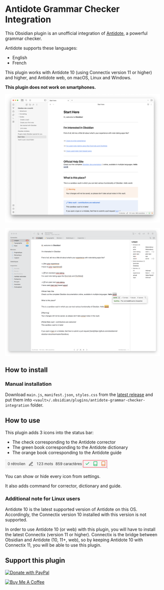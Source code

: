 # Antidote Grammar Checker Integration

This Obsidian plugin is an unofficial integration of [Antidote](https://www.antidote.info/), a powerful grammar checker.

Antidote supports these languages:

- English
- French

This plugin works with Antidote 10 (using Connectix version 11 or higher) and higher, and Antidote web, on macOS, Linux and Windows.

**This plugin does not work on smartphones.**

![](./assets/obsidian.png)

![](./assets/antidote.png)

## How to install

### Manual installation

Download `main.js`, `manifest.json`, `styles.css` from the [latest release](https://github.com/heziode/obsidian-antidote/releases/latest) and put them into `<vault>/.obsidian/plugins/antidote-grammar-checker-integration` folder.

## How to use

This plugin adds 3 icons into the status bar:

- The check corresponding to the Antidote corrector
- The green book corresponding to the Antidote dictionary
- The orange book corresponding to the Antidote guide

![](./assets/obsidian-statusbar.png)

You can show or hide every icon from settings.

It also adds command for corrector, dictionary and guide.

### Additional note for Linux users

Antidote 10 is the latest supported version of Antidote on this OS. Accordingly, the Connectix version 10 installed with this version is not supported.

In order to use Antidote 10 (or web) with this plugin, you will have to install the latest Connectix (version 11 or higher). Connectix is the bridge between Obsidian and Antidote (10, 11+, web), so by keeping Antidote 10 with Connectix 11, you will be able to use this plugin.

## Support this plugin

<a href="https://paypal.me/foetools" target="_blank"><img src="https://img.shields.io/badge/paypal-foetools%20(heziode)-yellow?style=social&logo=paypal" alt="Donate with PayPal"></a>

<a href="https://www.buymeacoffee.com/Heziode" target="_blank"><img src="https://cdn.buymeacoffee.com/buttons/v2/default-yellow.png" alt="Buy Me A Coffee" width="100" ></a>
